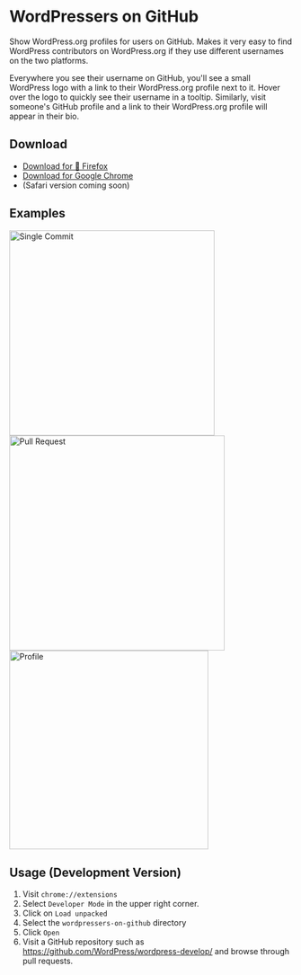 # WordPressers on GitHub

Show WordPress.org profiles for users on GitHub. Makes it very easy to find WordPress contributors on WordPress.org if they use different usernames on the two platforms.

Everywhere you see their username on GitHub, you'll see a small WordPress logo with a link to their WordPress.org profile next to it. Hover over the logo to quickly see their username in a tooltip. Similarly, visit someone's GitHub profile and a link to their WordPress.org profile will appear in their bio.

## Download

* [Download for 🦊 Firefox](https://addons.mozilla.org/en-US/firefox/addon/wordpressers-on-github/)
* [Download for Google Chrome](https://chromewebstore.google.com/detail/wordpressers-on-github/hgomfjikakokcbkjlfgodhklifiplmpg)
* (Safari version coming soon)

## Examples

<img width="365" alt="Single Commit" src="https://github.com/WordPress/wordpress-develop/assets/841956/b04ce814-1ad5-4a41-ac7a-f2ecf16fe66f">

<img width="383" alt="Pull Request" src="https://github.com/WordPress/wordpress-develop/assets/841956/c525b1c2-43bb-4ef1-b54e-275ad322470b">

<img width="354" alt="Profile" src="https://github.com/swissspidy/wordpressers-on-github/assets/841956/a0ff7fd6-8b09-4f28-87d3-1c5237e13fdb">

## Usage (Development Version)

1. Visit `chrome://extensions`
2. Select `Developer Mode` in the upper right corner.
3. Click on `Load unpacked`
4. Select the `wordpressers-on-github` directory
5. Click `Open`
6. Visit a GitHub repository such as https://github.com/WordPress/wordpress-develop/ and browse through pull requests.
